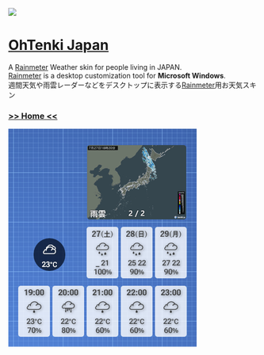 [<img src="https://img.shields.io/github/v/release/nek7u/OhTenki-Japan?include_prereleases&label=OhTenki-Japan&style=social&logo=github" width="25%" />](https://github.com/nek7u/OhTenki-Japan/releases/latest/download/OhTenki-Japan.rmskin) 

<!-- #Rainmeter -->
# [OhTenki Japan](https://github.com/nek7u/OhTenki-Japan/wiki)
A [Rainmeter](https://www.rainmeter.net/) Weather skin for people living in JAPAN.  
[Rainmeter](https://www.rainmeter.net/) is a desktop customization tool for **Microsoft Windows**.  
週間天気や雨雲レーダーなどをデスクトップに表示する[Rainmeter](https://www.rainmeter.net/)用お天気スキン

### [>> Home <<](https://github.com/nek7u/OhTenki-Japan/wiki)

[![](https://raw.githubusercontent.com/nek7u/OhTenki-Japan/main/wiki/images/home/preview.png)](https://github.com/nek7u/OhTenki-Japan/wiki)  



<!--
[![Download](https://img.shields.io/github/v/release/nek7u/OhTenki-Japan?include_prereleases&label=OhTenki-Japan&style=social&logo=github)](https://github.com/nek7u/OhTenki-Japan/releases/latest/download/OhTenki-Japan.rmskin) 
-->
